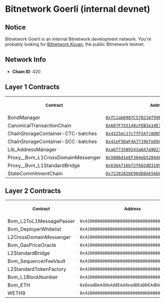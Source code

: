 # Bitnetwork Goerli (internal devnet)
## Notice
Bitnetwork Goerli is an internal Bitnetwork development network. You're probably looking for [Bitnetwork Kovan](../kovan#readme), the public Bitnetwork testnet.
## Network Info
- **Chain ID**: 420
## Layer 1 Contracts
<table>
<tr>
<th>
<img width="506px" height="0px" />
<p><small>Contract</small></p>
</th>
<th>
<img width="506px" height="0px" />
<p><small>Address</small></p>
</th>
</tr>
<tr>
<td>
BondManager
</td>
<td align="center">
<a href="https://goerli.etherscan.io/address/0xfC2ab6987C578218f99E85d61Dcf4814A26637Bd">
<code>0xfC2ab6987C578218f99E85d61Dcf4814A26637Bd</code>
</a>
</td>
</tr>
<tr>
<td>
CanonicalTransactionChain
</td>
<td align="center">
<a href="https://goerli.etherscan.io/address/0x607F755149cFEB3a14E1Dc3A4E2450Cde7dfb04D">
<code>0x607F755149cFEB3a14E1Dc3A4E2450Cde7dfb04D</code>
</a>
</td>
</tr>
<tr>
<td>
ChainStorageContainer-CTC-batches
</td>
<td align="center">
<a href="https://goerli.etherscan.io/address/0x4325Ac17c7fF5Afc0d05335dD30Db3D010455813">
<code>0x4325Ac17c7fF5Afc0d05335dD30Db3D010455813</code>
</a>
</td>
</tr>
<tr>
<td>
ChainStorageContainer-SCC-batches
</td>
<td align="center">
<a href="https://goerli.etherscan.io/address/0x41eF5DaF4A7719bfe89A88BA3DD0DCFF5feCeD39">
<code>0x41eF5DaF4A7719bfe89A88BA3DD0DCFF5feCeD39</code>
</a>
</td>
</tr>
<tr>
<td>
Lib_AddressManager
</td>
<td align="center">
<a href="https://goerli.etherscan.io/address/0xa6f73589243a6A7a9023b1Fa0651b1d89c177111">
<code>0xa6f73589243a6A7a9023b1Fa0651b1d89c177111</code>
</a>
</td>
</tr>
<tr>
<td>
Proxy__Bvm_L1CrossDomainMessenger
</td>
<td align="center">
<a href="https://goerli.etherscan.io/address/0x5086d1eEF304eb5284A0f6720f79403b4e9bE294">
<code>0x5086d1eEF304eb5284A0f6720f79403b4e9bE294</code>
</a>
</td>
</tr>
<tr>
<td>
Proxy__Bvm_L1StandardBridge
</td>
<td align="center">
<a href="https://goerli.etherscan.io/address/0x636Af16bf2f682dD3109e60102b8E1A089FedAa8">
<code>0x636Af16bf2f682dD3109e60102b8E1A089FedAa8</code>
</a>
</td>
</tr>
<tr>
<td>
StateCommitmentChain
</td>
<td align="center">
<a href="https://goerli.etherscan.io/address/0x72281826E90dD8A65Ab686fF254eb45Be426DD22">
<code>0x72281826E90dD8A65Ab686fF254eb45Be426DD22</code>
</a>
</td>
</tr>
</table>

## Layer 2 Contracts
<table>
<tr>
<th>
<img width="506px" height="0px" />
<p><small>Contract</small></p>
</th>
<th>
<img width="506px" height="0px" />
<p><small>Address</small></p>
</th>
</tr>
<tr>
<td>
Bvm_L2ToL1MessagePasser
</td>
<td align="center">
<code>0x4200000000000000000000000000000000000000</code>
</td>
</tr>
<tr>
<td>
Bvm_DeployerWhitelist
</td>
<td align="center">
<code>0x4200000000000000000000000000000000000002</code>
</td>
</tr>
<tr>
<td>
L2CrossDomainMessenger
</td>
<td align="center">
<code>0x4200000000000000000000000000000000000007</code>
</td>
</tr>
<tr>
<td>
Bvm_GasPriceOracle
</td>
<td align="center">
<code>0x420000000000000000000000000000000000000F</code>
</td>
</tr>
<tr>
<td>
L2StandardBridge
</td>
<td align="center">
<code>0x4200000000000000000000000000000000000010</code>
</td>
</tr>
<tr>
<td>
Bvm_SequencerFeeVault
</td>
<td align="center">
<code>0x4200000000000000000000000000000000000011</code>
</td>
</tr>
<tr>
<td>
L2StandardTokenFactory
</td>
<td align="center">
<code>0x4200000000000000000000000000000000000012</code>
</td>
</tr>
<tr>
<td>
Bvm_L1BlockNumber
</td>
<td align="center">
<code>0x4200000000000000000000000000000000000013</code>
</td>
</tr>
<tr>
<td>
Bvm_ETH
</td>
<td align="center">
<code>0xDeadDeAddeAddEAddeadDEaDDEAdDeaDDeAD0000</code>
</td>
</tr>
<tr>
<td>
WETH9
</td>
<td align="center">
<code>0x4200000000000000000000000000000000000006</code>
</td>
</tr>
</table>

